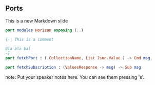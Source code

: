 ##  Ports

This is a new Markdown slide
```elm
port modules Horizon exposing (..)
```

```elm
{-| This is a comment

Bla bla bal
-} 
port fetchPort : ( CollectionName, List Json.Value ) -> Cmd msg

port fetchSubscription : (ValuesResponse -> msg) -> Sub msg
```

note:
    Put your speaker notes here.
    You can see them pressing 's'.

